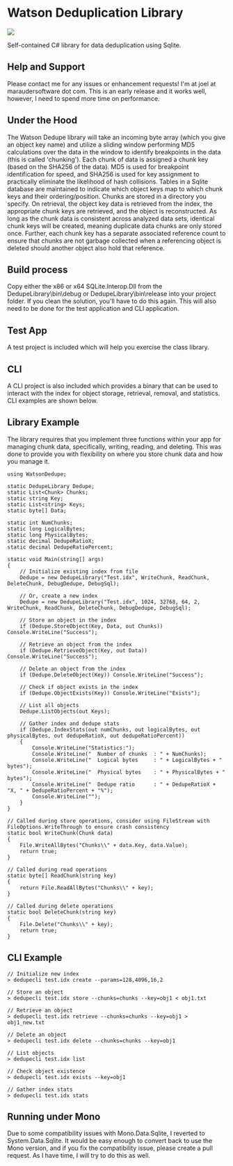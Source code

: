 # Watson Deduplication Library

[![][nuget-img]][nuget]

[nuget]:     https://www.nuget.org/packages/WatsonDedupe/
[nuget-img]: https://badge.fury.io/nu/Object.svg

Self-contained C# library for data deduplication using Sqlite. 

## Help and Support
Please contact me for any issues or enhancement requests!  I'm at joel at maraudersoftware dot com.  This is an early release and it works well, however, I need to spend more time on performance.  

## Under the Hood
The Watson Dedupe library will take an incoming byte array (which you give an object key name) and utilize a sliding window performing MD5 calculations over the data in the window to identify breakpoints in the data (this is called 'chunking').  Each chunk of data is assigned a chunk key (based on the SHA256 of the data).  MD5 is used for breakpoint identification for speed, and SHA256 is used for key assignment to practically eliminate the likelihood of hash collisions.  Tables in a Sqlite database are maintained to indicate which object keys map to which chunk keys and their ordering/position.  Chunks are stored in a directory you specify.  On retrieval, the object key data is retrieved from the index, the appropriate chunk keys are retrieved, and the object is reconstructed.  As long as the chunk data is consistent across analyzed data sets, identical chunk keys will be created, meaning duplicate data chunks are only stored once.  Further, each chunk key has a separate associated reference count to ensure that chunks are not garbage collected when a referencing object is deleted should another object also hold that reference.

## Build process
Copy either the x86 or x64 SQLite.Interop.Dll from the DedupeLibrary\bin\debug or DedupeLibrary\bin\release into your project folder.  If you clean the solution, you'll have to do this again.  This will also need to be done for the test application and CLI application.

## Test App
A test project is included which will help you exercise the class library.

## CLI
A CLI project is also included which provides a binary that can be used to interact with the index for object storage, retrieval, removal, and statistics.  CLI examples are shown below.

## Library Example
The library requires that you implement three functions within your app for managing chunk data, specifically, writing, reading, and deleting.  This was done to provide you with flexibility on where you store chunk data and how you manage it.
```
using WatsonDedupe;

static DedupeLibrary Dedupe;
static List<Chunk> Chunks;
static string Key;
static List<string> Keys;
static byte[] Data;

static int NumChunks;
static long LogicalBytes;
static long PhysicalBytes;
static decimal DedupeRatioX;
static decimal DedupeRatioPercent;

static void Main(string[] args)
{
	// Initialize existing index from file
	Dedupe = new DedupeLibrary("Test.idx", WriteChunk, ReadChunk, DeleteChunk, DebugDedupe, DebugSql);

	// Or, create a new index
	Dedupe = new DedupeLibrary("Test.idx", 1024, 32768, 64, 2, WriteChunk, ReadChunk, DeleteChunk, DebugDedupe, DebugSql);

	// Store an object in the index
	if (Dedupe.StoreObject(Key, Data, out Chunks)) Console.WriteLine("Success");

	// Retrieve an object from the index
	if (Dedupe.RetrieveObject(Key, out Data)) Console.WriteLine("Success");

	// Delete an object from the index
	if (Dedupe.DeleteObject(Key)) Console.WriteLine("Success");

	// Check if object exists in the index
	if (Dedupe.ObjectExists(Key)) Console.WriteLine("Exists");

	// List all objects
	Dedupe.ListObjects(out Keys);

	// Gather index and dedupe stats
	if (Dedupe.IndexStats(out numChunks, out logicalBytes, out physicalBytes, out dedupeRatioX, out dedupeRatioPercent))
	{
	    Console.WriteLine("Statistics:");
	    Console.WriteLine("  Number of chunks  : " + NumChunks);
	    Console.WriteLine("  Logical bytes     : " + LogicalBytes + " bytes");
	    Console.WriteLine("  Physical bytes    : " + PhysicalBytes + " bytes");
	    Console.WriteLine("  Dedupe ratio      : " + DedupeRatioX + "X, " + DedupeRatioPercent + "%");
	    Console.WriteLine("");
	}
}

// Called during store operations, consider using FileStream with FileOptions.WriteThrough to ensure crash consistency
static bool WriteChunk(Chunk data)
{
	File.WriteAllBytes("Chunks\\" + data.Key, data.Value);
    return true;
}

// Called during read operations
static byte[] ReadChunk(string key)
{
    return File.ReadAllBytes("Chunks\\" + key);
}

// Called during delete operations
static bool DeleteChunk(string key)
{
	File.Delete("Chunks\\" + key);
    return true;
}
```

## CLI Example
```
// Initialize new index
> dedupecli test.idx create --params=128,4096,16,2

// Store an object
> dedupecli test.idx store --chunks=chunks --key=obj1 < obj1.txt

// Retrieve an object
> dedupecli test.idx retrieve --chunks=chunks --key=obj1 > obj1_new.txt

// Delete an object
> dedupecli test.idx delete --chunks=chunks --key=obj1

// List objects
> dedupecli test.idx list

// Check object existence
> dedupecli test.idx exists --key=obj1

// Gather index stats
> dedupecli test.idx stats
```

## Running under Mono
Due to some compatibility issues with Mono.Data.Sqlite, I reverted to System.Data.Sqlite.  It would be easy enough to convert back to use the Mono version, and if you fix the compatibility issue, please create a pull request.  As I have time, I will try to do this as well.
